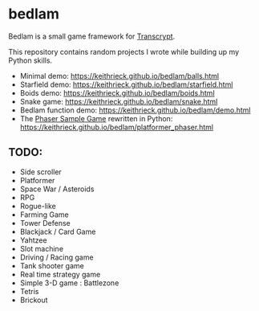 # bedlam

Bedlam is a small game framework for [Transcrypt](https://transcrypt.org/).

This repository contains random projects I wrote while building up my Python skills.

* Minimal demo: https://keithrieck.github.io/bedlam/balls.html
* Starfield demo:  https://keithrieck.github.io/bedlam/starfield.html
* Boids demo:  https://keithrieck.github.io/bedlam/boids.html
* Snake game:  https://keithrieck.github.io/bedlam/snake.html
* Bedlam function demo: https://keithrieck.github.io/bedlam/demo.html
* The [Phaser Sample Game](https://phaser.io/tutorials/making-your-first-phaser-3-game) rewritten in Python: https://keithrieck.github.io/bedlam/platformer_phaser.html

## TODO:
* Side scroller
* Platformer
* Space War / Asteroids
* RPG 
* Rogue-like
* Farming Game
* Tower Defense
* Blackjack / Card Game
* Yahtzee
* Slot machine
* Driving / Racing game
* Tank shooter game
* Real time strategy game
* Simple 3-D game : Battlezone
* Tetris
* Brickout



